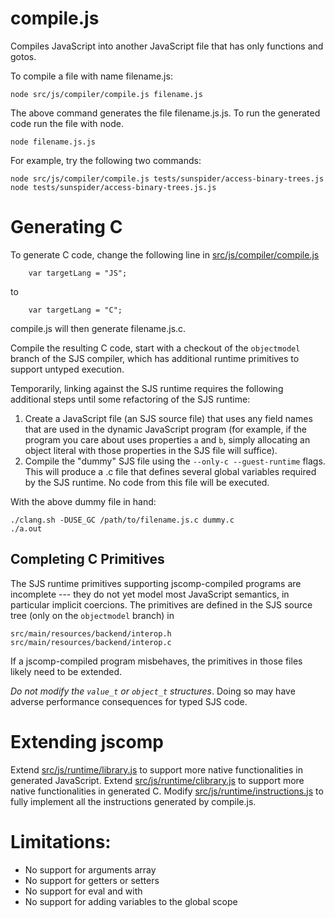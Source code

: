 # compile.js
Compiles JavaScript into another JavaScript file that has only functions and gotos.

To compile a file with name filename.js:

    node src/js/compiler/compile.js filename.js

The above command generates the file filename.js.js.  To run the generated code run the file with node.

    node filename.js.js

For example, try the following two commands:

    node src/js/compiler/compile.js tests/sunspider/access-binary-trees.js
    node tests/sunspider/access-binary-trees.js.js

# Generating C

To generate C code, change the following line in [src/js/compiler/compile.js](src/js/compiler/compile.js)

        var targetLang = "JS";

to

        var targetLang = "C";

compile.js will then generate filename.js.c.

Compile the resulting C code, start with a checkout of the ```objectmodel``` branch of the SJS
compiler, which has additional runtime primitives to support untyped execution.  

Temporarily, linking against the SJS runtime requires the following additional steps until some
refactoring of the SJS runtime:

1. Create a JavaScript
file (an SJS source file) that uses any field names that are used in the dynamic JavaScript program
(for example, if the program you care about uses properties ```a``` and ```b```, simply allocating
an object literal with those properties in the SJS file will suffice).
2. Compile the "dummy" SJS file using the ```--only-c --guest-runtime``` flags.  This will produce a
   .c file that defines several global variables required by the SJS runtime.  No code from this
   file will be executed.

With the above dummy file in hand:

    ./clang.sh -DUSE_GC /path/to/filename.js.c dummy.c
    ./a.out

## Completing C Primitives
The SJS runtime primitives supporting jscomp-compiled programs are incomplete --- they do not yet
model most JavaScript semantics, in particular implicit coercions.  The primitives are defined in
the SJS source tree (only on the ```objectmodel``` branch) in

    src/main/resources/backend/interop.h
    src/main/resources/backend/interop.c

If a jscomp-compiled program misbehaves, the primitives in those files likely need to be extended.

*Do not modify the ```value_t``` or ```object_t``` structures*.  Doing so may have adverse
performance consequences for typed SJS code.


# Extending jscomp

Extend [src/js/runtime/library.js](src/js/runtime/library.js) to support more native functionalities in generated JavaScript.
Extend [src/js/runtime/clibrary.js](src/js/runtime/clibrary.js) to support more native functionalities in generated C.
Modify [src/js/runtime/instructions.js](src/js/runtime/instructions.js) to fully implement all the instructions generated by compile.js.

# Limitations:
 *  No support for arguments array
 *  No support for getters or setters
 *  No support for eval and with
 *  No support for adding variables to the global scope
 


